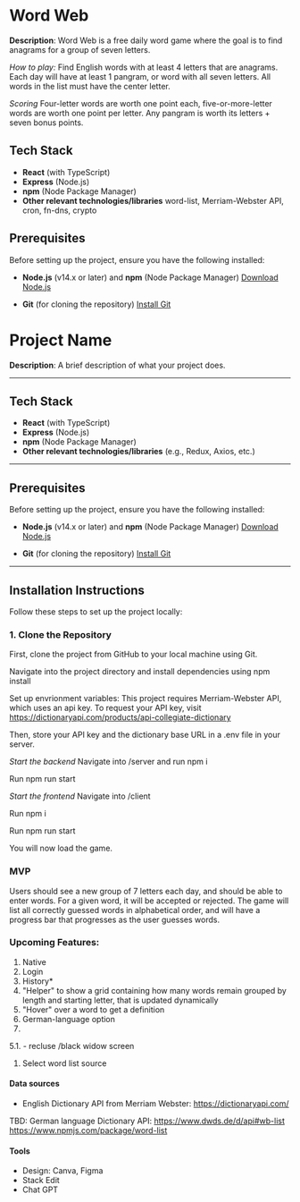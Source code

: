 

# Word Web

**Description**:
 Word Web is a free daily word game where the goal is to find anagrams for a group of seven letters.

 *How to play:*
Find English words with at least 4 letters that are anagrams. Each day will have at least 1 pangram, or word with all seven letters. All words in the list must have the center letter.

*Scoring*
Four-letter words are worth one point each, five-or-more-letter words are worth one point per letter. Any pangram is worth its letters + seven bonus points.

 ## Tech Stack

- **React** (with TypeScript)
- **Express** (Node.js)
- **npm** (Node Package Manager)
- **Other relevant technologies/libraries** word-list, Merriam-Webster API, cron, fn-dns, crypto

## Prerequisites

Before setting up the project, ensure you have the following installed:

- **Node.js** (v14.x or later) and **npm** (Node Package Manager)
  [Download Node.js](https://nodejs.org/)

- **Git** (for cloning the repository)
  [Install Git](https://git-scm.com/)

# Project Name

**Description**:
A brief description of what your project does.

---

## Tech Stack

- **React** (with TypeScript)
- **Express** (Node.js)
- **npm** (Node Package Manager)
- **Other relevant technologies/libraries** (e.g., Redux, Axios, etc.)

---

## Prerequisites

Before setting up the project, ensure you have the following installed:

- **Node.js** (v14.x or later) and **npm** (Node Package Manager)
  [Download Node.js](https://nodejs.org/)

- **Git** (for cloning the repository)
  [Install Git](https://git-scm.com/)

---

## Installation Instructions

Follow these steps to set up the project locally:

### 1. Clone the Repository

First, clone the project from GitHub to your local machine using Git.

Navigate into the project directory and install dependencies using npm install

Set up envrionment variables: This project requires Merriam-Webster API, which uses an api key. To request your API key, visit https://dictionaryapi.com/products/api-collegiate-dictionary

Then, store your API key and the dictionary base URL in a .env file in your server.

*Start the backend*
Navigate into /server and run npm i

Run npm run start



*Start the frontend*
Navigate into /client

Run npm i

Run npm run start

You will now load the game.



### MVP



Users should see a new group of 7 letters each day, and should be able to enter words. For a given word, it will be accepted or rejected. The game will list all correctly guessed words in alphabetical order, and will have a progress bar that progresses as the user guesses words.



### Upcoming Features:

1. Native
2. Login
3. History*
4. "Helper" to show a grid containing how many words remain grouped by length and starting letter, that is updated dynamically
5. "Hover" over a word to get a definition
6. German-language option
7.
5.1.  - recluse /black widow screen
1. Select word list source







#### Data sources

 - English Dictionary API from Merriam Webster:
   https://dictionaryapi.com/

TBD: German language Dictionary API:
   https://www.dwds.de/d/api#wb-list
   https://www.npmjs.com/package/word-list
#### Tools
- Design: Canva, Figma
- Stack Edit
- Chat GPT

